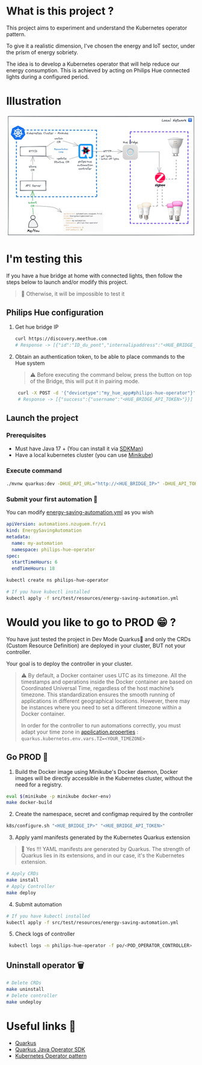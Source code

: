 # What is this project ?
This project aims to experiment and understand the Kubernetes operator pattern.

To give it a realistic dimension, I've chosen the energy and IoT sector, under the prism of energy sobriety.

The idea is to develop a Kubernetes operator that will help reduce our energy consumption. This is achieved by acting on Philips Hue connected lights during a configured period.

# Illustration

![](docs/images/philips-hue-automation-operator.png)

# I'm testing this

If you have a hue bridge at home with connected lights, then follow the steps below to launch and/or modify this project.

> 🥲 Otherwise, it will be impossible to test it

## Philips Hue configuration
1. Get hue bridge IP
   ```bash
   curl https://discovery.meethue.com
   # Response -> [{"id":"ID_du_pont","internalipaddress":"<HUE_BRIDGE_IP>"}]
   ```
2. Obtain an authentication token, to be able to place commands to the Hue system
    > ⚠️ Before executing the command below, press the button on top of the Bridge, this will put it in pairing mode.
   ```bash
    curl -X POST -d '{"devicetype":"my_hue_app#philips-hue-operator"}' <HUE_BRIDGE_IP>/api
    # Response -> [{"success":{"username":"<HUE_BRIDGE_API_TOKEN>"}}]
   ```

## Launch the project
### Prerequisites
- Must have Java 17 + (You can install it via [SDKMan][sdkman-doc])
- Have a local kubernetes cluster (you can use [Minikube][minikube-install])

### Execute command
```bash
./mvnw quarkus:dev -DHUE_API_URL="http://<HUE_BRIDGE_IP>" -DHUE_API_TOKEN="<HUE_BRIDGE_API_TOKEN>"; 
```

### Submit your first automation 🚀
You can modify [energy-saving-automation.yml](src/test/resources/energy-saving-automation.yml) as you wish
```yaml
apiVersion: automations.nzuguem.fr/v1
kind: EnergySavingAutomation
metadata:
  name: my-automation
  namespace: philips-hue-operator
spec:
  startTimeHours: 6
  endTimeHours: 18
```

```bash
kubectl create ns philips-hue-operator 
```
```bash
# If you have kubectl installed
kubectl apply -f src/test/resources/energy-saving-automation.yml
```

# Would you like to go to PROD 😁 ?
You have just tested the project in Dev Mode Quarkus💙 and only the CRDs (Custom Resource Definition) are deployed in your cluster, BUT not your controller.

Your goal is to deploy the controller in your cluster.

> ⚠️ By default, a Docker container uses UTC as its timezone. All the timestamps and operations inside the Docker container are based on Coordinated Universal Time, regardless of the host machine’s timezone. This standardization ensures the smooth running of applications in different geographical locations. However, there may be instances where you need to set a different timezone within a Docker container.
> 
> In order for the controller to run automations correctly, you must adapt your time zone in [application.properties](src/main/resources/application.properties) : `quarkus.kubernetes.env.vars.TZ=<YOUR_TIMEZONE>`

## Go PROD 🚀
1. Build the Docker image using Minikube's Docker daemon, Docker images will be directly accessible in the Kubernetes cluster, without the need for a registry.
```bash
eval $(minikube -p minikube docker-env)
make docker-build
```

2.  Create the namespace, secret and configmap required by the controller
```bash
k8s/configure.sh "<HUE_BRIDGE_IP>" "<HUE_BRIDGE_API_TOKEN>"
```

3. Apply yaml manifests generated by the Kubernetes Quarkus extension
> 💙 Yes !!! YAML manifests are generated by Quarkus. The strength of Quarkus lies in its extensions, and in our case, it's the Kubernetes extension.
```bash
# Apply CRDs
make install
# Apply Controller
make deploy
```

4. Submit automation
```bash
# If you have kubectl installed
kubectl apply -f src/test/resources/energy-saving-automation.yml
```

5. Check logs of controller
```bash
 kubectl logs -n philips-hue-operator -f po/<POD_OPERATOR_CONTROLLER>
```
## Uninstall operator 🗑️
```bash
# Delete CRDs
make uninstall
# Delete controller
make undeploy
```
# Useful links 🔗
- [Quarkus][quarkus-doc]
- [Quarkus Java Operator SDK][quarkus-josdk-doc]
- [Kubernetes Operator pattern][k8s-operator-pattern]

<!-- Links -->
[sdkman-doc]: https://sdkman.io/
[minikube-install]: https://minikube.sigs.k8s.io/docs/start/
[quarkus-doc]: https://quarkus.io/
[quarkus-doc]: https://quarkus.io/
[quarkus-josdk-doc]: https://docs.quarkiverse.io/quarkus-operator-sdk/dev/index.html
[k8s-operator-pattern]: https://kubernetes.io/docs/concepts/extend-kubernetes/operator/